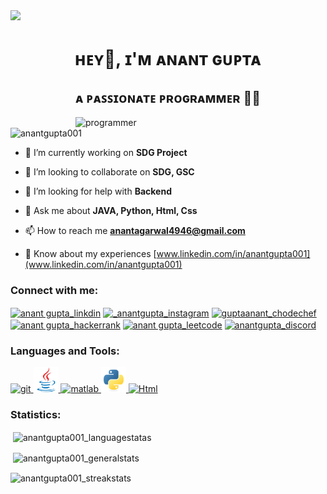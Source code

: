 <img src=https://mir-s3-cdn-cf.behance.net/project_modules/fs/79731568097599.5b50bca477735.jpg>
<h1 align="center">ʜᴇʏ👋, ɪ'ᴍ ᴀɴᴀɴᴛ ɢᴜᴘᴛᴀ</h1>
<h2 align="center">ᴀ ᴘᴀꜱꜱɪᴏɴᴀᴛᴇ ᴘʀᴏɢʀᴀᴍᴍᴇʀ 👨‍💻</h2>
<img align="right" alt="programmer" width="400" src=https://media.giphy.com/media/L1R1tvI9svkIWwpVYr/giphy.gif>
<p align="left"> <img src="https://komarev.com/ghpvc/?username=anantgupta001&label=Profile%20views&color=0e75b6&style=flat" alt="anantgupta001" /> </p>

- 🔭 I’m currently working on **SDG Project**

- 👯 I’m looking to collaborate on **SDG, GSC**

- 🤝 I’m looking for help with **Backend**

- 💬 Ask me about **JAVA, Python, Html, Css**

- 📫 How to reach me **anantagarwal4946@gmail.com**

- 📄 Know about my experiences [www.linkedin.com/in/anantgupta001](www.linkedin.com/in/anantgupta001)

<h3 align="left">Connect with me:</h3>
<p align="left">
<a href="https://linkedin.com/in/AnantGupta001" target="blank"><img align="center" src="https://raw.githubusercontent.com/rahuldkjain/github-profile-readme-generator/master/src/images/icons/Social/linked-in-alt.svg" alt="anant gupta_linkdin" height="30" width="40" /></a>
<a href="https://instagram.com/_anantgupta_" target="blank"><img align="center" src="https://raw.githubusercontent.com/rahuldkjain/github-profile-readme-generator/master/src/images/icons/Social/instagram.svg" alt="_anantgupta_instagram" height="30" width="40" /></a>
<a href="https://www.codechef.com/users/guptaanant" target="blank"><img align="center" src="https://cdn.jsdelivr.net/npm/simple-icons@3.1.0/icons/codechef.svg" alt="guptaanant_chodechef" height="30" width="40" /></a>
<a href="https://www.hackerrank.com/anantagarwal4946" target="blank"><img align="center" src="https://raw.githubusercontent.com/rahuldkjain/github-profile-readme-generator/master/src/images/icons/Social/hackerrank.svg" alt="anant gupta_hackerrank" height="30" width="40" /></a>
<a href="https://www.leetcode.com/anantagarwal4946" target="blank"><img align="center" src="https://raw.githubusercontent.com/rahuldkjain/github-profile-readme-generator/master/src/images/icons/Social/leet-code.svg" alt="anant gupta_leetcode" height="30" width="40" /></a>
<a href="https://discord.gg/https://discord.gg/MKSNhtxR4U" target="blank"><img align="center" src="https://raw.githubusercontent.com/rahuldkjain/github-profile-readme-generator/master/src/images/icons/Social/discord.svg" alt="anantgupta_discord" height="30" width="40" /></a>
</p>

<h3 align="left">Languages and Tools:</h3>
<p align="left"> <a href="https://git-scm.com/" target="_blank" rel="noreferrer"> <img src="https://www.vectorlogo.zone/logos/git-scm/git-scm-icon.svg" alt="git" width="40" height="40"/> </a> <a href="https://www.java.com" target="_blank" rel="noreferrer"> <img src="https://raw.githubusercontent.com/devicons/devicon/master/icons/java/java-original.svg" alt="java" width="40" height="40"/> </a> <a href="https://www.mathworks.com/" target="_blank" rel="noreferrer"> <img src="https://upload.wikimedia.org/wikipedia/commons/2/21/Matlab_Logo.png" alt="matlab" width="40" height="40"/> </a> <a href="https://www.python.org" target="_blank" rel="noreferrer"> <img src="https://raw.githubusercontent.com/devicons/devicon/master/icons/python/python-original.svg" alt="python" width="40" height="40"/> </a> <a href="https://html.com/" target="_blank" rel="noreferrer"> <img src="https://upload.wikimedia.org/wikipedia/commons/thumb/6/61/HTML5_logo_and_wordmark.svg/2048px-HTML5_logo_and_wordmark.svg.png" alt="Html" width="40" height="40"/> </a> </p>


<h3 align="left">Statistics:</h3>
<p>&nbsp;<img align="center" src="https://github-readme-stats.vercel.app/api/top-langs/?username=anantgupta001&layout=compact&locle=en" alt="anantgupta001_languagestatas"/></p>

<p>&nbsp;<img align="center" src="https://github-readme-stats.vercel.app/api?username=anantgupta001&show_icons=true" alt="anantgupta001_generalstats" /></p>

<p><img align="center" src="https://github-readme-streak-stats.herokuapp.com/?user=anantgupta001&" alt="anantgupta001_streakstats" /></p>
